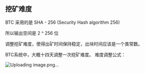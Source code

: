 ## 挖矿难度

BTC 采用的是 SHA - 256 (Security Hash algorithm 256)

所以输出空间是 2 ^ 256 位

调整挖矿难度，使得出矿时间保持稳定，出块时间应该是一个类常数。

BTC系统中，大概十四天调整一次挖矿难度。
难度调整公式：

![Uploading image.png…]()

